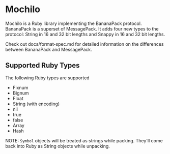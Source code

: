 # Mochilo

Mochilo is a Ruby library implementing the BananaPack protocol. BananaPack is a superset
of MessagePack. It adds four new types to the protocol: String in 16 and 32 bit lengths
and Snappy in 16 and 32 bit lengths.

Check out docs/format-spec.md for detailed information on the differences between BananaPack
and MessagePack.

## Supported Ruby Types

The following Ruby types are supported

* Fixnum
* Bignum
* Float
* String (with encoding)
* nil
* true
* false
* Array
* Hash

NOTE: `Symbol` objects will be treated as strings while packing. They'll come back into Ruby as String objects while unpacking.
